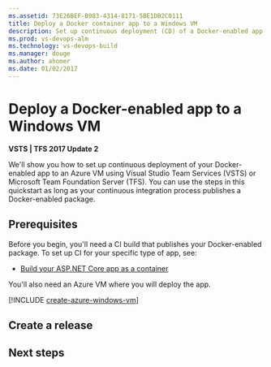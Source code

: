 ```yaml
---
ms.assetid: 73E26BEF-B983-4314-8171-5BE1DB2C0111
title: Deploy a Docker container app to a Windows VM
description: Set up continuous deployment (CD) of a Docker-enabled app to a Microsoft Azure Virtual Machine from Release Management in Visual Studio Team Services (VSTS) or Microsoft Team Foundation Server (TFS)
ms.prod: vs-devops-alm
ms.technology: vs-devops-build
ms.manager: douge
ms.author: ahomer
ms.date: 01/02/2017
---
```


# Deploy a Docker-enabled app to a Windows VM

**VSTS | TFS 2017 Update 2**

We'll show you how to set up continuous deployment of your Docker-enabled app to an Azure VM using
Visual Studio Team Services (VSTS) or Microsoft Team Foundation Server (TFS). You can use the steps in this quickstart
as long as your continuous integration process publishes a Docker-enabled package.

## Prerequisites

Before you begin, you'll need a CI build that publishes your Docker-enabled package.
To set up CI for your specific type of app, see:

* [Build your ASP.NET Core app as a container](../aspnet/build-aspnet-core-docker.md)

You'll also need an Azure VM where you will deploy the app.

[!INCLUDE [create-azure-windows-vm](../_shared/create-azure-windows-vm.md)]

## Create a release

## Next steps
